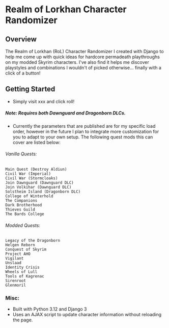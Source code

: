 
# Realm of Lorkhan Character Randomizer

## Overview
The Realm of Lorkhan (RoL) Character Randomizer I created with Django to help me come up with quick ideas for hardcore permadeath playthroughs on my modded Skyrim characters. I've also find it helps me discover playstyles and combinations I wouldn't of picked otherwise... finally with a click of a button!

## Getting Started

- Simply visit xxx and click roll!

##### Note: Requires both Dawnguard and Dragonborn DLCs.

- Currently the parameters that are published are for my specific load order, however in the future I plan to integrate more customization for you to adapt to your own setup. The following quest mods this can cover are listed below:

###### Vanilla Quests:
    Main Quest (Destroy Aldiun)
    Civil War (Imperial)
    Civil War (Stormcloaks)
    Join Dawnguard (Dawnguard DLC)
    Join Volkihar (Dawnguard DLC)
    Solstheim Island (Dragonborn DLC)
    College of Winterhold
    The Companions
    Dark Brotherhood
    Thieves Guild
    The Bards College

###### Modded Quests:
    Legacy of the Dragonborn
    Helgen Reborn
    Conquest of Skyrim
    Project AHO
    Vigilant
    Unslaad
    Identity Crisis
    Wheels of Lull
    Tools of Kagrenac
    Sirenroot
    Glenmoril

### Misc:

- Built with Python 3.12 and Django 3
- Uses an AJAX script to update character information without reloading the page.


